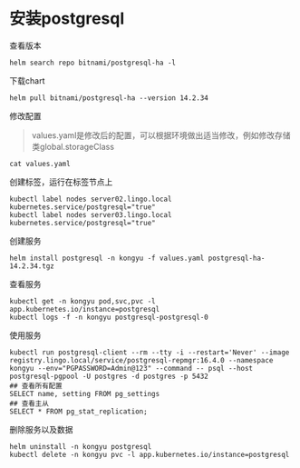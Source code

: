 # 安装postgresql

查看版本

```
helm search repo bitnami/postgresql-ha -l
```

下载chart

```
helm pull bitnami/postgresql-ha --version 14.2.34
```

修改配置

> values.yaml是修改后的配置，可以根据环境做出适当修改，例如修改存储类global.storageClass

```
cat values.yaml
```

创建标签，运行在标签节点上

```
kubectl label nodes server02.lingo.local kubernetes.service/postgresql="true"
kubectl label nodes server03.lingo.local kubernetes.service/postgresql="true"
```

创建服务

```shell
helm install postgresql -n kongyu -f values.yaml postgresql-ha-14.2.34.tgz
```

查看服务

```
kubectl get -n kongyu pod,svc,pvc -l app.kubernetes.io/instance=postgresql
kubectl logs -f -n kongyu postgresql-postgresql-0
```

使用服务

```
kubectl run postgresql-client --rm --tty -i --restart='Never' --image  registry.lingo.local/service/postgresql-repmgr:16.4.0 --namespace kongyu --env="PGPASSWORD=Admin@123" --command -- psql --host postgresql-pgpool -U postgres -d postgres -p 5432
## 查看所有配置
SELECT name, setting FROM pg_settings
## 查看主从
SELECT * FROM pg_stat_replication;
```

删除服务以及数据

```
helm uninstall -n kongyu postgresql
kubectl delete -n kongyu pvc -l app.kubernetes.io/instance=postgresql
```


